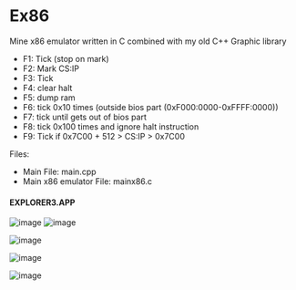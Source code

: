 # Ex86
Mine x86 emulator written in C combined with my old C++ Graphic library

- F1: Tick (stop on mark)
- F2: Mark CS:IP
- F3: Tick
- F4: clear halt
- F5: dump ram
- F6: tick 0x10 times (outside bios part (0xF000:0000-0xFFFF:0000))
- F7: tick until gets out of bios part
- F8: tick 0x100 times and ignore halt instruction
- F9: Tick if 0x7C00 + 512 > CS:IP > 0x7C00
  
Files:
- Main File: main.cpp
- Main x86 emulator File: mainx86.c

#### EXPLORER3.APP
![image](https://github.com/user-attachments/assets/820904f6-0b6a-4aba-9ba9-4f18c83ec8c8)
![image](https://github.com/user-attachments/assets/54fc064a-51cb-4564-815f-e1d1621f340a)

![image](https://github.com/user-attachments/assets/3abd16f2-2c40-4a64-87ce-58c7205a5626)

![image](https://github.com/user-attachments/assets/ef5e6945-0ff3-4bcd-a9e5-a12e50828342)

![image](https://github.com/user-attachments/assets/1a15dae0-81b0-4e47-a515-3e7756454b3b)
